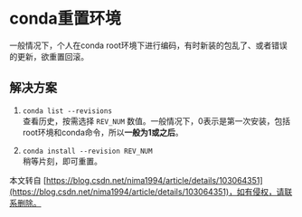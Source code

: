 # conda重置环境

一般情况下，个人在conda root环境下进行编码，有时新装的包乱了、或者错误的更新，欲重置回滚。

[](https://blog.csdn.net/nima1994/article/details/103064351)解决方案
----------------------------------------------------------------

1.  `conda list --revisions`  
    查看历史，按需选择 `REV_NUM` 数值。一般情况下，0表示是第一次安装，包括root环境和conda命令，所以**一般为1或之后**。
    
2.  `conda install --revision REV_NUM`  
    稍等片刻，即可重置。
    

 

  

本文转自 [https://blog.csdn.net/nima1994/article/details/103064351](https://blog.csdn.net/nima1994/article/details/103064351)，如有侵权，请联系删除。